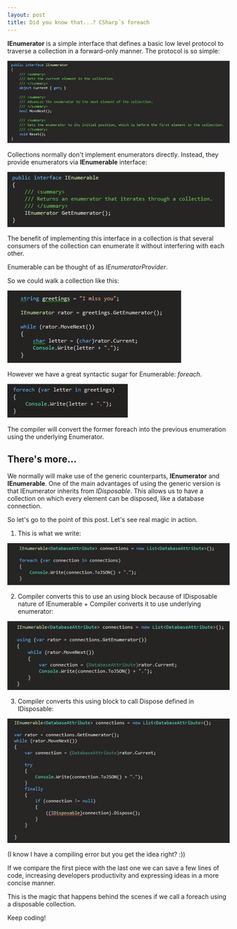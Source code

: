 ```yaml
---
layout: post
title: Did you know that...? CSharp´s foreach
---
```


**IEnumerator** is a simple interface that defines a basic low level protocol to traverse a collection in a forward-only manner. The protocol is so simple:

![Image description](/images/foreach/IEnumerator.jpg)

Collections normally don't implement enumerators directly. Instead, they provide enumerators via **IEnumerable** interface:

![Image description](/images/foreach/IEnumerable.jpg)

The benefit of implementing this interface in a collection is that several consumers of the collection can enumerate it without interfering with each other. 

Enumerable can be thought of as _IEnumeratorProvider_.

So we could walk a collection like this:

![Image description](/images/foreach/WalkEnumerator.jpg)

However we have a  great syntactic sugar for Enumerable: *foreach*.

![Image description](/images/foreach/Foreach.jpg)

The compiler will convert the former foreach into the previous enumeration using the underlying Enumerator.

## There's more...

We normally will make use of the generic counterparts, **IEnumerator<T>** and **IEnumerable<T>**.
One of the main advantages of using the generic version is that IEnumerator<T> inherits from *IDisposable*. This allows us to have a collection on which every element can be disposed, like a database connection.

So let's go to the point of this post. Let's see real magic in action.

1. This is what we write:

![Image description](/images/foreach/foreach2.jpg)

2. Compiler converts this to use an using block because of IDisposable nature of IEnumerable + Compiler converts it to use underlying enumerator:

![Image description](/images/foreach/trans1.jpg)

3. Compiler converts this using block to call Dispose defined in IDisposable:

![Image description](/images/foreach/trans2.jpg)

(I know I have a compiling error but you get the idea right? :))

If we compare the first piece with the last one we can save a few lines of code, increasing developers productivity and expressing ideas in a more concise manner.

This is the magic that happens behind the scenes if we call a foreach using a disposable collection.

Keep coding!
